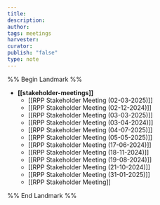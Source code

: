 ```yaml
---
title: 
description: 
author: 
tags: meetings
harvester: 
curator: 
publish: "false"
type: note
---
```

%% Begin Landmark %%
- **[[stakeholder-meetings]]**
  - [[RPP Stakeholder Meeting (02-03-2025)]]
  - [[RPP Stakeholder Meeting (02-12-2024)]]
  - [[RPP Stakeholder Meeting (03-03-2025)]]
  - [[RPP Stakeholder Meeting (03-04-2024)]]
  - [[RPP Stakeholder Meeting (04-07-2025)]]
  - [[RPP Stakeholder Meeting (05-05-2025)]]
  - [[RPP Stakeholder Meeting (17-06-2024)]]
  - [[RPP Stakeholder Meeting (18-11-2024)]]
  - [[RPP Stakeholder Meeting (19-08-2024)]]
  - [[RPP Stakeholder Meeting (21-10-2024)]]
  - [[RPP Stakeholder Meeting (31-01-2025)]]
  - [[RPP Stakeholder Meeting]]

%% End Landmark %%